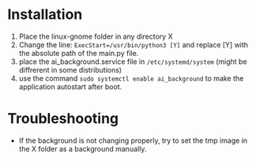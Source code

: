 
# Installation

1. Place the linux-gnome folder in any directory X
2. Change the line: `ExecStart=/usr/bin/python3 [Y]`
and replace [Y] with the absolute path of the main.py file.
3. place the ai_background.service file in `/etc/systemd/system` 
(might be diffrerent in some distributions)
4. use the command `sudo systemctl enable ai_background` to make the application autostart after boot.


# Troubleshooting
 - If the background is not changing properly, try to set the tmp image in the X folder as a background manually.